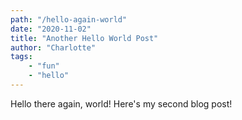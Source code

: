```yaml
---
path: "/hello-again-world"
date: "2020-11-02"
title: "Another Hello World Post"
author: "Charlotte"
tags:
    - "fun"
    - "hello"
---
```


Hello there again, world! Here's my second blog post!

